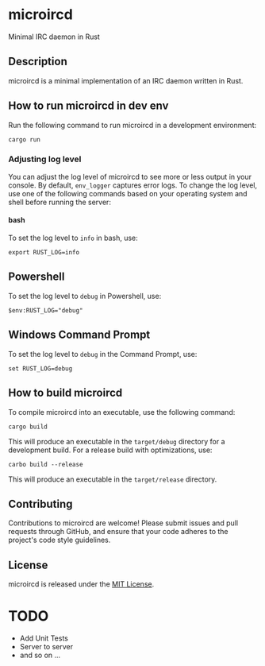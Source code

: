 # microircd
Minimal IRC daemon in Rust

## Description
microircd is a minimal implementation of an IRC daemon written in Rust. 

## How to run microircd in dev env
Run the following command to run microircd in a development environment:

```
cargo run
```


### Adjusting log level
You can adjust the log level of microircd to see more or less output in your console. By default, `env_logger` captures error logs. To change the log level, use one of the following commands based on your operating system and shell before running the server:

#### bash
To set the log level to `info` in bash, use:


```
export RUST_LOG=info
```

## Powershell
To set the log level to `debug` in Powershell, use:
```
$env:RUST_LOG="debug" 
```

## Windows Command Prompt
To set the log level to `debug` in the Command Prompt, use:

```
set RUST_LOG=debug
```


## How to build microircd
To compile microircd into an executable, use the following command:


```
cargo build
```


This will produce an executable in the `target/debug` directory for a development build. For a release build with optimizations, use:

```
carbo build --release
```

This will produce an executable in the `target/release` directory.

## Contributing
Contributions to microircd are welcome! Please submit issues and pull requests through GitHub, and ensure that your code adheres to the project's code style guidelines.

## License
microircd is released under the [MIT License](LICENSE).


# TODO 
- Add Unit Tests
- Server to server
- and so on ...
